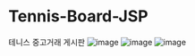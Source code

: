 # Tennis-Board-JSP
테니스 중고거래 게시판
![image](https://github.com/OhMinSuk/Tennis-Board-JSP/assets/113233105/fbd48951-8d9a-4939-b90a-05e45acf00e0)
![image](https://github.com/OhMinSuk/Tennis-Board-JSP/assets/113233105/795653e7-0e50-4b41-8413-4479864eccc7)
![image](https://github.com/OhMinSuk/Tennis-Board-JSP/assets/113233105/ea86dab2-87c5-4ca2-951e-9c505529550f)

